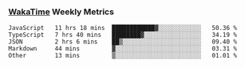 ### [WakaTime](https://wakatime.com) Weekly Metrics

<!--START_SECTION:waka-->
```text
JavaScript   11 hrs 18 mins  ████████████▓░░░░░░░░░░░░   50.36 % 
TypeScript   7 hrs 40 mins   ████████▓░░░░░░░░░░░░░░░░   34.19 % 
JSON         2 hrs 6 mins    ██▒░░░░░░░░░░░░░░░░░░░░░░   09.40 % 
Markdown     44 mins         ▓░░░░░░░░░░░░░░░░░░░░░░░░   03.31 % 
Other        13 mins         ▒░░░░░░░░░░░░░░░░░░░░░░░░   01.01 % 
```
<!--END_SECTION:waka-->
